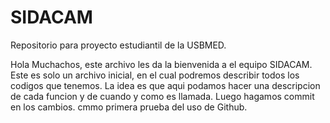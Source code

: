 # SIDACAM
Repositorio para proyecto estudiantil de la USBMED. 


Hola Muchachos, este archivo les da la bienvenida a el equipo SIDACAM. Este es solo un archivo inicial, en el cual podremos describir todos los codigos que tenemos. La idea es que aqui podamos hacer una descripcion de cada funcion y de cuando y como es llamada. Luego hagamos commit en los cambios. cmmo primera prueba del uso de Github.
